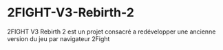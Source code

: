 # 2FIGHT-V3-Rebirth-2
2FIGHT V3 Rebirth 2 est un projet consacré a redévelopper une ancienne version du jeu par navigateur 2Fight
